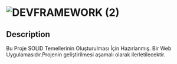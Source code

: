 # ![DEVFRAMEWORK (2)](https://user-images.githubusercontent.com/27735701/59155263-42562e00-8a7d-11e9-9fa7-e6ec47246ab8.png)

## Description
Bu Proje SOLID Temellerinin Oluşturulması İçin Hazırlanmış.
Bir Web Uygulamasıdır.Projenin geliştirilmesi aşamalı olarak ilerletilecektir.
